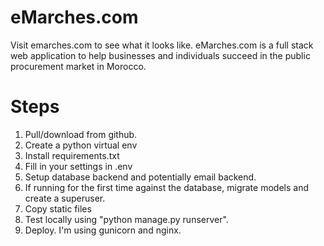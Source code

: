 # eMarches.com
Visit emarches.com to see what it looks like.
eMarches.com is a full stack web application to help businesses and individuals succeed in the public procurement market in Morocco.

# Steps
01. Pull/download from github.
02. Create a python virtual env
03. Install requirements.txt
04. Fill in your settings in .env
05. Setup database backend and potentially email backend.
06. If running for the first time against the database, migrate models and create a superuser.
07. Copy static files
08. Test locally using "python manage.py runserver".
09. Deploy. I'm using gunicorn and nginx.

